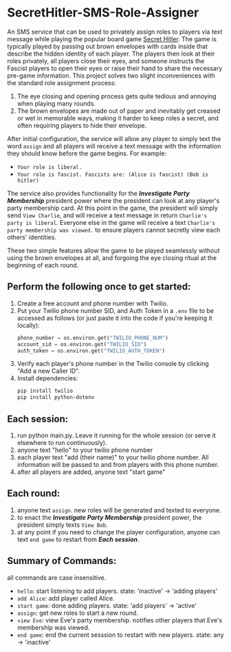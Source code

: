 # SecretHitler-SMS-Role-Assigner

An SMS service that can be used to privately assign roles to players via text message while playing the popular board game [Secret Hitler](https://www.secrethitler.com/). The game is typically played by passing out brown envelopes with cards inside that describe the hidden identity of each player. The players then look at their roles privately, all players close their eyes, and someone instructs the Fascist players to open their eyes or raise their hand to share the necessary pre-game information. This project solves two slight inconveniences with the standard role assignment process:
1. The eye closing and opening process gets quite tedious and annoying when playing many rounds.
2. The brown envelopes are made out of paper and inevitably get creased or wet in memorable ways, making it harder to keep roles a secret, and often requiring players to hide their envelope.

After initial configuration, the service will allow any player to simply text the word `assign` and all players will receive a text message with the information they should know before the game begins. For example:
- `Your role is liberal.`
- `Your role is fascist. Fascists are: (Alice is fascist) (Bob is hitler)`

The service also provides functionality for the **_Investigate Party Membership_** president power where the president can look at any player's party membership card. At this point in the game, the president will simply send `View Charlie`, and will receive a text message in return `Charlie's party is liberal`. Everyone else in the game will receive a text `Charlie's party membership was viewed.` to ensure players cannot secretly view each others' identities.

These two simple features allow the game to be played seamlessly without using the brown envelopes at all, and forgoing the eye closing ritual at the beginning of each round.

## Perform the following once to get started:
1. Create a free account and phone number with Twilio.
2. Put your Twilio phone number SID, and Auth Token in a `.env` file to be accessed as follows (or just paste it into the code if you're keeping it locally):
    ```python
    phone_number = os.environ.get("TWILIO_PHONE_NUM")
    account_sid = os.environ.get("TWILIO_SID")
    auth_token = os.environ.get("TWILIO_AUTH_TOKEN")
    ```
3. Verify each player's phone number in the Twilio console by clicking "Add a new Caller ID".
4. Install dependencies:
    ```bash
    pip install twilio
    pip install python-dotenv
    ```

## Each session:
1. run python main.py. Leave it running for the whole session (or serve it elsewhere to run continuously).
2. anyone text "hello" to your twilio phone number
3. each player text "add (their name)" to your twilio phone number. All information will be passed to and from players with this phone number.
4. after all players are added, anyone text "start game"
   
## Each round:
1. anyone text `assign`. new roles will be generated and texted to everyone.
2. to enact the **_Investigate Party Membership_** president power, the president simply texts `View Bob`.
3. at any point if you need to change the player configuration, anyone can text `end game` to restart from _**Each session**_.

## Summary of Commands:
all commands are case insensitive.
- `hello`: start listening to add players. state: 'inactive' -> 'adding players'
- `add Alice`: add player called Alice.
- `start game`: done adding players. state: 'add players' -> 'active'
- `assign`: get new roles to start a new round.
- `view Eve`: view Eve's party membership. notifies other players that Eve's membership was viewed.
- `end game`: end the current sesssion to restart with new players. state: any -> 'inactive'
